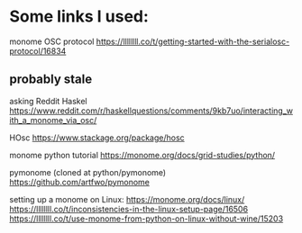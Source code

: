 # Some links I used:

monome OSC protocol
  https://llllllll.co/t/getting-started-with-the-serialosc-protocol/16834


## probably stale

asking Reddit Haskel
  https://www.reddit.com/r/haskellquestions/comments/9kb7uo/interacting_with_a_monome_via_osc/

HOsc
  https://www.stackage.org/package/hosc

monome python tutorial
  https://monome.org/docs/grid-studies/python/

pymonome (cloned at python/pymonome)
  https://github.com/artfwo/pymonome

setting up a monome on Linux:
  https://monome.org/docs/linux/
  https://llllllll.co/t/inconsistencies-in-the-linux-setup-page/16506
  https://llllllll.co/t/use-monome-from-python-on-linux-without-wine/15203
